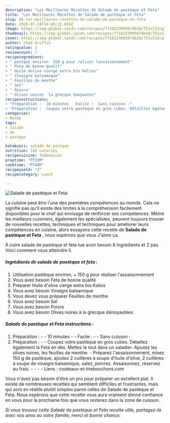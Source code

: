 ```yaml
---
description: "Les Meilleures Recettes de Salade de pastèque et Feta"
title: "Les Meilleures Recettes de Salade de pastèque et Feta"
slug: 66-les-meilleures-recettes-de-salade-de-pasteque-et-feta
date: 2020-07-24T14:49:22.859Z
image: https://img-global.cpcdn.com/recipes/f71822300567db20/751x532cq70/salade-de-pasteque-et-feta-photo-principale-de-la-recette.jpg
thumbnail: https://img-global.cpcdn.com/recipes/f71822300567db20/751x532cq70/salade-de-pasteque-et-feta-photo-principale-de-la-recette.jpg
cover: https://img-global.cpcdn.com/recipes/f71822300567db20/751x532cq70/salade-de-pasteque-et-feta-photo-principale-de-la-recette.jpg
author: Chad Griffin
ratingvalue: 3
reviewcount: 7
recipeingredient:
- " pastque environ  150 g pour raliser lassaisonnement"
- " Feta de bonne qualit"
- " Huile dolive vierge extra bio Kalios"
- " Vinaigre balsamique"
- " Feuilles de menthe"
- " Sel"
- " Poivre"
- " Olives noires  la grecque dnoyautes"
recipeinstructions:
- "Préparation :  10 minutes   Facile :  Sans cuisson :"
- "Préparation :  Coupez votre pastèque en gros cubes. Détaillez également la Feta en dès. Mettez le tout dans un saladier. Ajoutez les olives noires, les feuilles de menthe. Préparez l&#39;assaisonnement, mixez 150 g de pastèque, ajoutez 2 cuillères à soupe d&#39;huile d&#39;olive, 2 cuillères à soupe de vinaigre balsamique, salez, poivrez. Assaisonnez, réservez au frais.     Liens : couteaux-et-tirebouchons.com"
categories:
- Resep
tags:
- salade
- de
- pastque

katakunci: salade de pastque 
nutrition: 142 calories
recipecuisine: Indonesian
preptime: "PT33M"
cooktime: "PT48M"
recipeyield: "3"
recipecategory: Lunch

---
```



![Salade de pastèque et Feta](https://img-global.cpcdn.com/recipes/f71822300567db20/751x532cq70/salade-de-pasteque-et-feta-photo-principale-de-la-recette.jpg)

La cuisine peut être l'une des premières compétences au monde. Cela ne signifie pas qu'il existe des limites à la compréhension facilement disponibles pour le chef qui envisage de renforcer ses compétences. Même les meilleurs cuisiniers, également les spécialistes, peuvent toujours trouver de nouvelles recettes, techniques et techniques pour améliorer leurs compétences en cuisine, alors essayons cette recette de <strong> Salade de pastèque et Feta </strong>, nous espérons que vous J'aime ça.

<!--inarticleads1-->

À cuire salade de pastèque et feta tue avoir besoin 8 Ingrédients et 2 pas. Voici comment vous atteindre il.

##### Ingrédients de salade de pastèque et feta :

1. Utilisation  pastèque environ, + 150 g pour réaliser l&#39;assaisonnement
1. Vous avez besoin  Feta de bonne qualité
1. Préparer  Huile d&#39;olive vierge extra bio Kalios
1. Vous avez besoin  Vinaigre balsamique
1. Vous devez vous préparer  Feuilles de menthe
1. Vous avez besoin  Sel
1. Vous avez besoin  Poivre
1. Vous avez besoin  Olives noires à la grecque dénoyautées




<!--inarticleads2-->

##### Salade de pastèque et Feta instructions :

1. Préparation : -  - 10 minutes -   - Facile : -  - Sans cuisson :
1. Préparation : -  - Coupez votre pastèque en gros cubes. Détaillez également la Feta en dès. Mettez le tout dans un saladier. Ajoutez les olives noires, les feuilles de menthe. - Préparez l&#39;assaisonnement, mixez 150 g de pastèque, ajoutez 2 cuillères à soupe d&#39;huile d&#39;olive, 2 cuillères à soupe de vinaigre balsamique, salez, poivrez. Assaisonnez, réservez au frais. -  -   -  - Liens : couteaux-et-tirebouchons.com




<!--inarticleads1-->

<p>
Vous n'avez pas besoin d'être un pro pour préparer un excellent plat. Il existe de nombreuses recettes qui semblent difficiles et frustrantes, mais qui sont en réalité plutôt simples parmi celles de Salade de pastèque et Feta. Nous espérons que cette recette vous aura vraiment donné confiance en vous pour la prochaine fois que vous resterez dans la zone de cuisson.
</p>

<p>
<i>Si vous trouvez cette Salade de pastèque et Feta recette utile, partagez-la avec vos amis ou votre famille, merci et bonne chance.</i>
</p>
